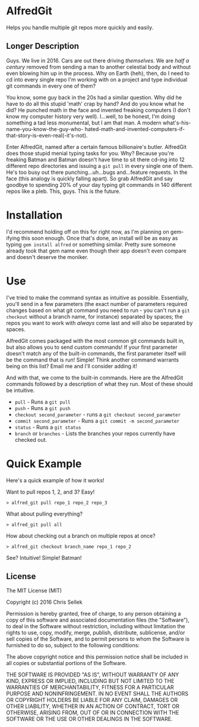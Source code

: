 # AlfredGit
Helps you handle multiple git repos more quickly and easily.

## Longer Description
Guys. We live in 2016. Cars are out there driving *themselves*. We are *half a
century* removed from sending a man to another celestial body and without even
blowing him up in the process. Why on Earth (heh), then, do I need to cd into
every single repo I'm working with on a project and type individual git commands
in every one of them?

You know, some guy back in the 20s had a similar question. Why did he have to
do all this stupid 'math' crap by hand? And do you know what he did? He punched
math in the face and invented freaking computers (I don't know my computer
history very well). I...well, to be honest, I'm doing something a tad less
monumental, but I am that man. A modern what's-his-name-you-know-the-guy-who-
hated-math-and-invented-computers-if-that-story-is-even-real(-it's-not).

Enter AlfredGit, named after a certain famous billionaire's butler. AlfredGit does
those stupid menial typing tasks for you. Why? Because you're freaking Batman
and Batman doesn't have time to sit there cd-ing into 12 different repo
directories and issuing a `git pull` in every single one of them. He's too
busy out there punching...uh...bugs and...feature requests. In the face (this
analogy is quickly falling apart). So grab AlfredGit and say goodbye to
spending 20% of your day typing git commands in 140 different repos like a
pleb. This, guys. This is the future.

# Installation

I'd recommend holding off on this for right now, as I'm planning on gem-ifying
this soon enough. Once that's done, an install will be as easy as typing `gem
install alfred` or something similar. Pretty sure someone already took that
gem name even though their app doesn't even compare and doesn't deserve the
moniker.

# Use

I've tried to make the command syntax as intuitive as possible. Essentially,
you'll send in a few parameters (the exact number of parameters required
changes based on what git command you need to run - you can't run a `git
checkout` without a branch name, for instance) separated by spaces; the repos
you want to work with *always* come last and will also be separated by spaces.

AlfredGit comes packaged with the most common git commands built in, but also
allows you to send custom commands! If your first parameter doesn't match
any of the built-in commands, the first parameter itself will be the command
that is run! Simple! Think another command warrants being on this list?
Email me and I'll consider adding it!

And with that, we come to the built-in commands. Here are the AlfredGit commands
followed by a description of what they run. Most of these should be intuitive.

* `pull` - Runs a `git pull`
* `push` - Runs a `git push`
* `checkout second_parameter` - runs a `git checkout second_parameter`
* `commit second_parameter` - Runs a `git commit -m second_parameter`
* `status` - Runs a `git status`
* `branch` or `branches` - Lists the branches your repos currently have
                           checked out.

# Quick Example
Here's a quick example of how it works!

Want to pull repos 1, 2, and 3? Easy!

`> alfred_git pull repo_1 repo_2 repo_3`

What about pulling everything?

`> alfred_git pull all`

How about checking out a branch on multiple repos at once?

`> alfred_git checkout branch_name repo_1 repo_2`

See? Intuitive! Simple! Batman!

## License
The MIT License (MIT)

Copyright (c) 2016 Chris Sellek

Permission is hereby granted, free of charge, to any person obtaining a copy
of this software and associated documentation files (the "Software"), to deal
in the Software without restriction, including without limitation the rights
to use, copy, modify, merge, publish, distribute, sublicense, and/or sell
copies of the Software, and to permit persons to whom the Software is
furnished to do so, subject to the following conditions:

The above copyright notice and this permission notice shall be included in all
copies or substantial portions of the Software.

THE SOFTWARE IS PROVIDED "AS IS", WITHOUT WARRANTY OF ANY KIND, EXPRESS OR
IMPLIED, INCLUDING BUT NOT LIMITED TO THE WARRANTIES OF MERCHANTABILITY,
FITNESS FOR A PARTICULAR PURPOSE AND NONINFRINGEMENT. IN NO EVENT SHALL THE
AUTHORS OR COPYRIGHT HOLDERS BE LIABLE FOR ANY CLAIM, DAMAGES OR OTHER
LIABILITY, WHETHER IN AN ACTION OF CONTRACT, TORT OR OTHERWISE, ARISING FROM,
OUT OF OR IN CONNECTION WITH THE SOFTWARE OR THE USE OR OTHER DEALINGS IN THE
SOFTWARE.